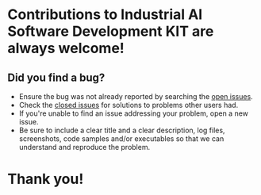 <!--
SPDX-FileCopyrightText: Copyright (C) 2023 Siemens AG
SPDX-License-Identifier: MIT
-->

# Contributions to Industrial AI Software Development KIT are always welcome! #

## Did you find a bug? ##

* Ensure the bug was not already reported by searching the [open issues](https://github.com/industrial-edge/ai-sdk/issues).
* Check the [closed issues](https://github.com/industrial-edge/ai-sdk/issues?q=is%3Aissue+is%3Aclosed) for solutions to problems other users had.
* If you're unable to find an issue addressing your problem, open a new issue.
* Be sure to include a clear title and a clear description, log files, screenshots, code samples and/or executables so that we can understand and reproduce the problem.

# Thank you! #
